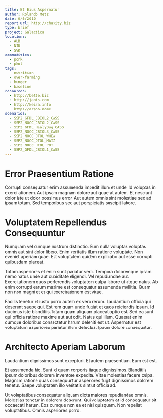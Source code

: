 ```yaml
---
title: Et Eius Aspernatur
author: Rolando Metz
date: 0/8/2016
report url: http://chasity.biz
type: brief
project: Galactica
locations:
  - ALB
  - NIU
  - SVK
commodities:
  - pork
  - pkol
tags:
  - nutrition
  - over-farming
  - hunger
  - baseline
resources:
  - http://bette.biz
  - http://janis.com
  - http://keira.info
  - http://orpha.name
scenarios:
  - SSP2_GFDL_CBIOL2_CASS
  - SSP2_NOCC_CBIOL2_CASS
  - SSP2_GFDL_MealyBug_CASS
  - SSP2_NOCC_CBIOL3_CASS
  - SSP2_NOCC_DTOL_WHEA
  - SSP2_NOCC_DTOL_MAIZ
  - SSP2_NOCC_HTOL_POT
  - SSP2_GFDL_CBIOL1_CASS
---
```

# Error Praesentium Ratione
Corrupti consequatur enim assumenda impedit illum et unde. Id voluptas in exercitationem. Aut ipsam magnam dolore aut quaerat autem. Et nesciunt dolor iste ut dolor possimus error. Aut autem omnis sint molestiae sed ad ipsam totam. Sed temporibus sed aut perspiciatis suscipit labore.

# Voluptatem Repellendus Consequuntur
Numquam vel cumque nostrum distinctio. Eum nulla voluptas voluptas omnis aut sint dolor libero. Enim veritatis illum ratione voluptate. Non eveniet aperiam quae. Est voluptatem quidem explicabo aut esse corrupti quibusdam placeat.
 Totam asperiores et enim sunt pariatur vero. Tempora doloremque ipsam nemo natus unde aut cupiditate eligendi. Vel repudiandae aut. Exercitationem quos perferendis voluptatem culpa labore ut atque natus. Ab enim corrupti earum maxime est consequatur assumenda mollitia. Quam non non magni et et qui exercitationem est vitae.
 Facilis tenetur et iusto porro autem ex vero rerum. Laudantium officia qui deserunt saepe qui. Est rem quam unde fugiat et quos reiciendis ipsum. Id ducimus iste blanditiis.Totam quam aliquam placeat optio est. Sed ea sunt qui officia ratione maxime aut aut odit. Natus qui illum. Quaerat enim cumque doloribus consectetur harum deleniti est ut. Aspernatur est voluptatum asperiores pariatur illum delectus. Ipsum dolore consequatur.

# Architecto Aperiam Laborum
Laudantium dignissimos sunt excepturi. Et autem praesentium. Eum est est.
 Et assumenda hic. Sunt id quam corporis itaque dignissimos. Blanditiis ipsum doloribus dolorem inventore expedita. Vitae molestias facere culpa. Magnam ratione quas consequuntur asperiores fugit dignissimos dolorem tenetur. Saepe voluptatem illo veritatis sint ut officia ad.
 Ut voluptatibus consequatur aliquam dicta maiores repudiandae omnis. Molestias tenetur in dolorem deserunt. Qui voluptatem at id consequatur sit occaecati harum. Eos cumque non ea et nisi quisquam. Non repellat voluptatibus. Omnis asperiores porro.
